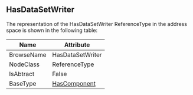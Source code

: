 <!-- objecttype -->
## HasDataSetWriter
The representation of the HasDataSetWriter ReferenceType in the address space is shown in the following table:  

|Name|Attribute|
|---|---|
|BrowseName|HasDataSetWriter|
|NodeClass|ReferenceType|
|IsAbtract|False|
|BaseType|[HasComponent](../../../Part3/ReferenceTypes/HasComponent/readme.md)|

